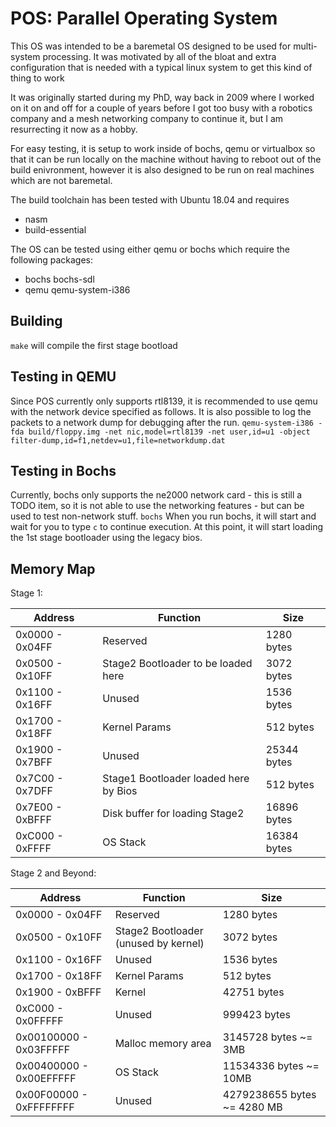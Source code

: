 # POS: Parallel Operating System
This OS was intended to be a baremetal OS designed to be used for 
multi-system processing. It was motivated by all of the bloat and extra
configuration that is needed with a typical linux system to get this
kind of thing to work

It was originally started during my PhD, way back in 2009 where I worked
on it on and off for a couple of years before I got too busy with a 
robotics company and a mesh networking company to continue it, but I am
resurrecting it now as a hobby.

For easy testing, it is setup to work inside of bochs, qemu or
virtualbox so that it can be run locally on the machine without having
to reboot out of the build enivronment, however it is also designed to
be run on real machines which are not baremetal.

The build toolchain has been tested with Ubuntu 18.04 and requires
* nasm
* build-essential

The OS can be tested using either qemu or bochs which require the
following packages:
* bochs bochs-sdl
* qemu qemu-system-i386

## Building 
```make``` will compile the first stage bootload

## Testing in QEMU
Since POS currently only supports rtl8139, it is recommended to use qemu with the network device specified as follows. It is also possible to log the packets to a network dump for debugging after the run.
```qemu-system-i386 -fda build/floppy.img -net nic,model=rtl8139 -net user,id=u1 -object filter-dump,id=f1,netdev=u1,file=networkdump.dat```

## Testing in Bochs
Currently, bochs only supports the ne2000 network card - this is still a TODO item, so it is not able to use the networking features - but can be used to test non-network stuff.
```bochs```
When you run bochs, it will start and wait for you to type ```c``` to
continue execution. At this point, it will start loading the 1st stage
bootloader using the legacy bios.

## Memory Map
Stage 1:

| Address | Function  | Size  |
|---|---|---|
|0x0000 - 0x04FF | Reserved | 1280 bytes |
|0x0500 - 0x10FF | Stage2 Bootloader to be loaded here | 3072 bytes |
|0x1100 - 0x16FF | Unused | 1536 bytes |
|0x1700 - 0x18FF | Kernel Params | 512 bytes |
|0x1900 - 0x7BFF | Unused | 25344 bytes |
|0x7C00 - 0x7DFF | Stage1 Bootloader loaded here by Bios | 512 bytes |
|0x7E00 - 0xBFFF | Disk buffer for loading Stage2 | 16896 bytes |
|0xC000 - 0xFFFF | OS Stack | 16384 bytes |

Stage 2 and Beyond:

| Address | Function  | Size  |
|---|---|---|
|0x0000 - 0x04FF | Reserved | 1280 bytes |
|0x0500 - 0x10FF | Stage2 Bootloader (unused by kernel) | 3072 bytes |
|0x1100 - 0x16FF | Unused | 1536 bytes |
|0x1700 - 0x18FF | Kernel Params | 512 bytes |
|0x1900 - 0xBFFF | Kernel | 42751 bytes |
|0xC000 - 0x0FFFFF | Unused | 999423 bytes |
|0x00100000 - 0x03FFFFF | Malloc memory area | 3145728 bytes ~= 3MB |
|0x00400000 - 0x00EFFFFF | OS Stack | 11534336 bytes ~= 10MB |
|0x00F00000 - 0xFFFFFFFF | Unused | 4279238655 bytes ~= 4280 MB |
